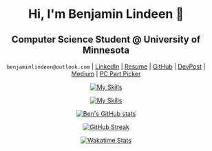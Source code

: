 <div align="center">

# Hi, I'm Benjamin Lindeen 👋

## Computer Science Student @ University of Minnesota

`benjaminlindeen@outlook.com` | [LinkedIn](https://www.linkedin.com/in/benjaminlindeen) | [Resume](https://docs.google.com/document/d/1umGJqfcDb26GyK_wBpfdNIRu-HMwFcV4mJjp5U9vrVI/edit?usp=sharing) | [GitHub](https://github.com/BenjaminLindeen) | [DevPost](https://devpost.com/benjaminlindeen?ref_content=user-portfolio&ref_feature=portfolio&ref_medium=global-nav) | [Medium](https://medium.com/@benjaminlindeen) | [PC Part Picker](https://pcpartpicker.com/user/Asian_PC_Guy/saved/)

[![My Skills](https://skillicons.dev/icons?i=python,javascript,r,c,cpp,java,mysql,ruby,html,css)](https://skillicons.dev)

[![My Skills](https://skillicons.dev/icons?i=react,expressjs,nodejs,pug,flask,scikitlearn,bootstrap,git,github,linux,bash,wordpress)](https://skillicons.dev)

[![Ben's GitHub stats](https://github-readme-stats.vercel.app/api?username=BenjaminLindeen)](https://github.com/BenjaminLindeen/github-readme-stats)

[![GitHub Streak](https://streak-stats.demolab.com/?user=benjaminlindeen&theme=dark)](https://git.io/streak-stats)

[![Wakatime Stats](https://github-readme-stats.vercel.app/api/wakatime?username=benjaminlindeen&layout=compact&theme=radical)](https://wakatime.com/@benjaminlindeen)

</div>
